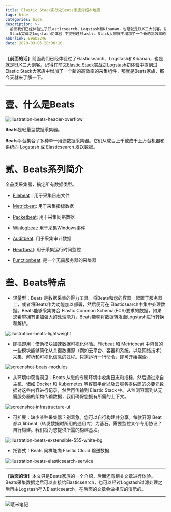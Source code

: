 ```yaml
---
title: Elastic Stack实战之Beats家族介绍本地版
tags: hide
categories: hide
description: >-
  前面我们已经体验过了Elasticsearch、Logstash和Kibanan，也是就是ELK三大剑客。记得在前文 Elastic
  Stack实战之Logstash初体验 中提到过Elastic Stack大家族中增加了一个新的高效率的采集组件，那就是Beats家族，那今天就来了解一下。
abbrlink: 89ab2246
date: 2020-03-05 20:30:10
---
```


【**前面的话**】前面我们已经体验过了Elasticsearch、Logstash和Kibanan，也是就是ELK三大剑客。记得在前文[Elastic Stack实战之Logstash初体验](https://eelve.com/posts/e05eadb0.html)中提到过Elastic Stack大家族中增加了一个新的高效率的采集组件，那就是Beats家族，那今天就来了解一下。

---

# 壹、什么是Beats

![illustration-beats-header-overflow](https://eelve.com/upload/2020/3/illustration-beats-header-overflow-1ba7ff649dbf41598d71ed24d1ade8da.png)

**Beats**是轻量型数据采集器。

**Beats**平台集合了多种单一用途数据采集器。它们从成百上千或成千上万台机器和系统向 Logstash 或 Elasticsearch 发送数据。 


# 贰、Beats系列简介

全品类采集器，搞定所有数据类型。

- [Filebeat](https://www.elastic.co/beats/filebeat)：用于采集日志文件

- [Metricbeat](https://www.elastic.co/beats/metricbeat): 用于采集指标数据

- [Packetbeat](https://www.elastic.co/beats/packetbeat): 用于采集网络数据

- [Winlogbeat](https://www.elastic.co/beats/winlogbeat): 用于采集Windows事件

- [Auditbeat](https://www.elastic.co/beats/auditbeat): 用于采集审计数据

- [Heartbeat](https://www.elastic.co/beats/heartbeat): 用于采集运行时间监控

- [Functionbeat](https://www.elastic.co/beats/functionbeat): 是一个无需服务器的采集器


# 叁、Beats特点

- 轻量型：Beats 是数据采集的得力工具。将Beats和您的容器一起置于服务器上，或者将Beats作为功能加以部署，然后便可在 Elasticsearch中集中处理数据。Beats能够采集符合 Elastic Common Schema(ECS)要求的数据，如果您希望拥有更加强大的处理能力，Beats能够将数据转发至Logstash进行转换和解析。 

![illustration-beats-lightweight](https://eelve.com/upload/2020/3/illustration-beats-lightweight-d6ee1493b6a64579a71fb63e2e95b4ac.svg)

- 即插即用：借助模块加速数据可视化体验。Filebeat 和 Metricbeat 中包含的一些模块能够简化从关键数据源（例如云平台、容器和系统，以及网络技术）采集、解析和可视化信息的过程。只需运行一行命令，即可开始探索。 

![screenshot-beats-modules](https://eelve.com/upload/2020/3/screenshot-beats-modules-8dec132b351e4c6a9835d806e24e520e.jpg)

- 从环境中获得洞见：Beats 从您的专属环境中收集日志和指标，然后通过来自主机、诸如 Docker 和 Kubernetes 等容器平台以及云服务提供商的必要元数据对这些内容进行记录，然后再传输到 Elastic Stack 中。从监测容器到从无需服务器的架构传输数据，我们确保您拥有所需的上下文。 

![screenshot-infrastructure-ui](https://eelve.com/upload/2020/3/screenshot-infrastructure-ui-368a637d105b42a4b87d0df2b2158275.png)

- 可扩展：缺少某种采集器？别着急。您可以自行构建并分享。每款开源 Beat 都以 libbeat（转发数据时所用的通用库）为基石。需要监控某个专用协议？自行构建。我们将为您提供所需的构建基块。

![illustration-beats-exstensible-555-white-bg](https://eelve.com/upload/2020/3/illustration-beats-exstensible-555-white-bg-1767d533ca824a5290360eb027eed811.svg)

- 托管式：Beats 同样能向 Elastic Cloud 输送数据

![illustration-beats-elasticsearch-service](https://eelve.com/upload/2020/3/illustration-beats-elasticsearch-service-e783d59f07bc406c95c0942484f91c22.svg)

---

【**后面的话**】本文只是Beats家族的一个介绍，后面还有相关文章进行体验。Beats采集数据之后可以直接给Elasticsearch，也可以经过Logstash过滤处理之后再由Logstash存入Elasticsearch。在后面的文章会做相应的演示的。


---

![薏米笔记](https://image.eelve.com/eblog/eblog-b269767ff45b4e01a1c380e38898c1c0.png)
